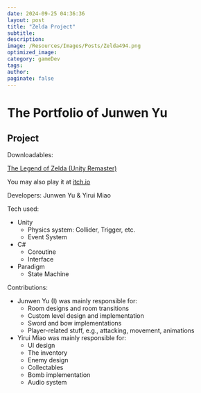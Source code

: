 ```yaml
---
date: 2024-09-25 04:36:36
layout: post
title: "Zelda Project"
subtitle:
description:
image: /Resources/Images/Posts/Zelda494.png
optimized_image:
category: gameDev
tags:
author:
paginate: false
---
```


# The Portfolio of Junwen Yu

## Project

Downloadables:

[The Legend of Zelda (Unity Remaster)](https://drive.google.com/file/d/1thfFcPSA5NB25JqMlbgjRrlPigIFuF3o/view?usp=drive_link)

You may also play it at [itch.io](https://anemocider.itch.io/zelda-remaster)

Developers: Junwen Yu & Yirui Miao

Tech used:

- Unity
    - Physics system: Collider, Trigger, etc.
    - Event System
- C#
    - Coroutine
    - Interface
- Paradigm
    - State Machine


Contributions:

- Junwen Yu (I) was mainly responsible for:
    - Room designs and room transitions
    - Custom level design and implementation
    - Sword and bow implementations
    - Player-related stuff, e.g., attacking, movement, animations
- Yirui Miao was mainly responsible for:
    - UI design
    - The inventory
    - Enemy design
    - Collectables
    - Bomb implementation
    - Audio system